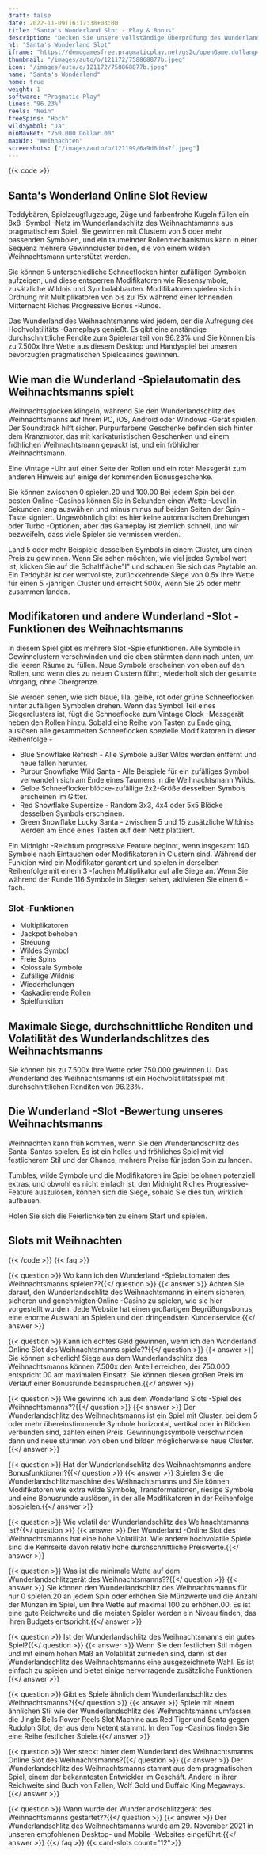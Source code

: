 ```yaml
---
draft: false
date: 2022-11-09T16:17:38+03:00
title: "Santa's Wonderland Slot - Play & Bonus"
description: "Decken Sie unsere vollständige Überprüfung des Wunderland -Online Slot des Weihnachtsmanns aus, während wir uns das Gameplay, die Funktionen und die Zeit mit dem besten Casino -Bonus ansehen."
h1: "Santa's Wonderland Slot"
iframe: "https://demogamesfree.pragmaticplay.net/gs2c/openGame.do?lang=en&cur=USD&gameSymbol=vs20santawonder"
thumbnail: "/images/auto/o/121172/758868877b.jpeg"
icon: "/images/auto/o/121172/758868877b.jpeg"
name: "Santa's Wonderland"
home: true
weight: 1
software: "Pragmatic Play"
lines: "96.23%"
reels: "Nein"
freeSpins: "Hoch"
wildSymbol: "Ja"
minMaxBet: "750.000 Dollar.00"
maxWin: "Weihnachten"
screenshots: ["/images/auto/o/121199/6a9d6d0a7f.jpeg"]
---
```


{{< code >}}<h2>Santa's Wonderland Online Slot Review</h2><p>Teddybären, Spielzeugflugzeuge, Züge und farbenfrohe Kugeln füllen ein 8x8 -Symbol -Netz im Wunderlandschlitz des Weihnachtsmanns aus pragmatischem Spiel. Sie gewinnen mit Clustern von 5 oder mehr passenden Symbolen, und ein taumelnder Rollenmechanismus kann in einer Sequenz mehrere Gewinncluster bilden, die von einem wilden Weihnachtsmann unterstützt werden.</p><p>Sie können 5 unterschiedliche Schneeflocken hinter zufälligen Symbolen aufzeigen, und diese entsperren Modifikatoren wie Riesensymbole, zusätzliche Wildnis und Symbolabbauten. Modifikatoren spielen sich in Ordnung mit Multiplikatoren von bis zu 15x während einer lohnenden Mitternacht Riches Progressive Bonus -Runde.</p><p>Das Wunderland des Weihnachtsmanns wird jedem, der die Aufregung des Hochvolatilitäts -Gameplays genießt. Es gibt eine anständige durchschnittliche Rendite zum Spieleranteil von 96.23% und Sie können bis zu 7.500x Ihre Wette aus diesem Desktop und Handyspiel bei unseren bevorzugten pragmatischen Spielcasinos gewinnen.</p><h2>Wie man die Wunderland -Spielautomatin des Weihnachtsmanns spielt</h2><p>Weihnachtsglocken klingeln, während Sie den Wunderlandschlitz des Weihnachtsmanns auf Ihrem PC, iOS, Android oder Windows -Gerät spielen. Der Soundtrack hilft sicher. Purpurfarbene Geschenke befinden sich hinter dem Kranzmotor, das mit karikaturistischen Geschenken und einem fröhlichen Weihnachtsmann gepackt ist, und ein fröhlicher Weihnachtsmann.</p><p>Eine Vintage -Uhr auf einer Seite der Rollen und ein roter Messgerät zum anderen Hinweis auf einige der kommenden Bonusgeschenke.</p><p>Sie können zwischen 0 spielen.20 und 100.00 Bei jedem Spin bei den besten Online -Casinos können Sie in Sekunden einen Wette -Level in Sekunden lang auswählen und minus minus auf beiden Seiten der Spin -Taste signiert. Ungewöhnlich gibt es hier keine automatischen Drehungen oder Turbo -Optionen, aber das Gameplay ist ziemlich schnell, und wir bezweifeln, dass viele Spieler sie vermissen werden.</p><p>Land 5 oder mehr Beispiele desselben Symbols in einem Cluster, um einen Preis zu gewinnen. Wenn Sie sehen möchten, wie viel jedes Symbol wert ist, klicken Sie auf die Schaltfläche"I" und schauen Sie sich das Paytable an. Ein Teddybär ist der wertvollste, zurückkehrende Siege von 0.5x Ihre Wette für einen 5 -jährigen Cluster und erreicht 500x, wenn Sie 25 oder mehr zusammen landen.</p><h2>Modifikatoren und andere Wunderland -Slot -Funktionen des Weihnachtsmanns</h2><p>In diesem Spiel gibt es mehrere Slot -Spielefunktionen. Alle Symbole in Gewinnclustern verschwinden und die oben stürmten dann nach unten, um die leeren Räume zu füllen. Neue Symbole erscheinen von oben auf den Rollen, und wenn dies zu neuen Clustern führt, wiederholt sich der gesamte Vorgang, ohne Obergrenze.</p><p>Sie werden sehen, wie sich blaue, lila, gelbe, rot oder grüne Schneeflocken hinter zufälligen Symbolen drehen. Wenn das Symbol Teil eines Siegerclusters ist, fügt die Schneeflocke zum Vintage Clock -Messgerät neben den Rollen hinzu. Sobald eine Reihe von Tasten zu Ende ging, auslösen alle gesammelten Schneeflocken spezielle Modifikatoren in dieser Reihenfolge -</p><ul><li>Blue Snowflake Refresh - Alle Symbole außer Wilds werden entfernt und neue fallen herunter.</li><li>Purpur Snowflake Wild Santa - Alle Beispiele für ein zufälliges Symbol verwandeln sich am Ende eines Taumens in die Weihnachtsmann Wilds.</li><li>Gelbe Schneeflockenblöcke-zufällige 2x2-Größe desselben Symbols erscheinen im Gitter.</li><li>Red Snowflake Supersize - Random 3x3, 4x4 oder 5x5 Blöcke desselben Symbols erscheinen.</li><li>Green Snowflake Lucky Santa - zwischen 5 und 15 zusätzliche Wildniss werden am Ende eines Tasten auf dem Netz platziert.</li></ul><p>Ein Midnight -Reichtum progressive Feature beginnt, wenn insgesamt 140 Symbole nach Eintauchen oder Modifikatoren in Clustern sind. Während der Funktion wird ein Modifikator garantiert und spielen in derselben Reihenfolge mit einem 3 -fachen Multiplikator auf alle Siege an. Wenn Sie während der Runde 116 Symbole in Siegen sehen, aktivieren Sie einen 6 -fach.</p><h3>
Slot -Funktionen</h3><ul>
<li></span>
Multiplikatoren</li>
<li></span>
Jackpot behoben</li>
<li></span>
Streuung</li>
<li></span>
Wildes Symbol</li>
<li></span>
Freie Spins</li>
<li></span>
Kolossale Symbole</li>
<li></span>
Zufällige Wildnis</li>
<li></span>
Wiederholungen</li>
<li></span>
Kaskadierende Rollen</li>
<li></span>
Spielfunktion</li></ul><h2>Maximale Siege, durchschnittliche Renditen und Volatilität des Wunderlandschlitzes des Weihnachtsmanns</h2><p>Sie können bis zu 7.500x Ihre Wette oder 750.000 gewinnen.U. Das Wunderland des Weihnachtsmanns ist ein Hochvolatilitätsspiel mit durchschnittlichen Renditen von 96.23%.</p><h2>Die Wunderland -Slot -Bewertung unseres Weihnachtsmanns</h2><p>Weihnachten kann früh kommen, wenn Sie den Wunderlandschlitz des Santa-Santas spielen. Es ist ein helles und fröhliches Spiel mit viel festlicherem Stil und der Chance, mehrere Preise für jeden Spin zu landen.</p><p>Tumbles, wilde Symbole und die Modifikatoren im Spiel belohnen potenziell extras, und obwohl es nicht einfach ist, den Midnight Riches Progressive-Feature auszulösen, können sich die Siege, sobald Sie dies tun, wirklich aufbauen.</p><p>Holen Sie sich die Feierlichkeiten zu einem Start und spielen.</p><h2>Slots mit Weihnachten</h2>
{{< /code >}}
{{< faq >}}

{{< question >}} Wo kann ich den Wunderland -Spielautomaten des Weihnachtsmanns spielen??{{</ question >}}
{{< answer >}} Achten Sie darauf, den Wunderlandschlitz des Weihnachtsmanns in einem sicheren, sicheren und genehmigten Online -Casino zu spielen, wie sie hier vorgestellt wurden. Jede Website hat einen großartigen Begrüßungsbonus, eine enorme Auswahl an Spielen und den dringendsten Kundenservice.{{</ answer >}}

{{< question >}} Kann ich echtes Geld gewinnen, wenn ich den Wonderland Online Slot des Weihnachtsmanns spiele??{{</ question >}}
{{< answer >}} Sie können sicherlich! Siege aus dem Wunderlandschlitz des Weihnachtsmanns können 7.500x den Anteil erreichen, der 750.000 entspricht.00 am maximalen Einsatz. Sie können diesen großen Preis im Verlauf einer Bonusrunde beanspruchen.{{</ answer >}}

{{< question >}} Wie gewinne ich aus dem Wonderland Slots -Spiel des Weihnachtsmanns??{{</ question >}}
{{< answer >}} Der Wunderlandschlitz des Weihnachtsmanns ist ein Spiel mit Cluster, bei dem 5 oder mehr übereinstimmende Symbole horizontal, vertikal oder in Blöcken verbunden sind, zahlen einen Preis. Gewinnungssymbole verschwinden dann und neue stürmen von oben und bilden möglicherweise neue Cluster.{{</ answer >}}

{{< question >}} Hat der Wunderlandschlitz des Weihnachtsmanns andere Bonusfunktionen?{{</ question >}}
{{< answer >}} Spielen Sie die Wunderlandschlitzmaschine des Weihnachtsmanns und Sie können Modifikatoren wie extra wilde Symbole, Transformationen, riesige Symbole und eine Bonusrunde auslösen, in der alle Modifikatoren in der Reihenfolge abspielen.{{</ answer >}}

{{< question >}} Wie volatil der Wunderlandschlitz des Weihnachtsmanns ist?{{</ question >}}
{{< answer >}} Der Wunderland -Online Slot des Weihnachtsmanns hat eine hohe Volatilität. Wie andere hochvolatile Spiele sind die Kehrseite davon relativ hohe durchschnittliche Preiswerte.{{</ answer >}}

{{< question >}} Was ist die minimale Wette auf dem Wunderlandschlitzgerät des Weihnachtsmanns??{{</ question >}}
{{< answer >}} Sie können den Wunderlandschlitz des Weihnachtsmanns für nur 0 spielen.20 an jedem Spin oder erhöhen Sie Münzwerte und die Anzahl der Münzen im Spiel, um Ihre Wette auf maximal 100 zu erhöhen.00. Es ist eine gute Reichweite und die meisten Spieler werden ein Niveau finden, das ihren Budgets entspricht.{{</ answer >}}

{{< question >}} Ist der Wunderlandschlitz des Weihnachtsmanns ein gutes Spiel?{{</ question >}}
{{< answer >}} Wenn Sie den festlichen Stil mögen und mit einem hohen Maß an Volatilität zufrieden sind, dann ist der Wunderlandschlitz des Weihnachtsmanns eine ausgezeichnete Wahl. Es ist einfach zu spielen und bietet einige hervorragende zusätzliche Funktionen.{{</ answer >}}

{{< question >}} Gibt es Spiele ähnlich dem Wunderlandschlitz des Weihnachtsmanns?{{</ question >}}
{{< answer >}} Spiele mit einem ähnlichen Stil wie der Wunderlandschlitz des Weihnachtsmanns umfassen die Jingle Bells Power Reels Slot Machine aus Red Tiger und Santa gegen Rudolph Slot, der aus dem Netent stammt. In den Top -Casinos finden Sie eine Reihe festlicher Spiele.{{</ answer >}}

{{< question >}} Wer steckt hinter dem Wunderland des Weihnachtsmanns Online Slot des Weihnachtsmanns?{{</ question >}}
{{< answer >}} Der Wunderlandschlitz des Weihnachtsmanns stammt aus dem pragmatischen Spiel, einem der bekanntesten Entwickler im Geschäft. Andere in ihrer Reichweite sind Buch von Fallen, Wolf Gold und Buffalo King Megaways.{{</ answer >}}

{{< question >}} Wann wurde der Wunderlandschlitzgerät des Weihnachtsmanns gestartet??{{</ question >}}
{{< answer >}} Der Wunderlandschlitz des Weihnachtsmanns wurde am 29. November 2021 in unseren empfohlenen Desktop- und Mobile -Websites eingeführt.{{</ answer >}}
{{</ faq >}}
{{< card-slots count="12">}}